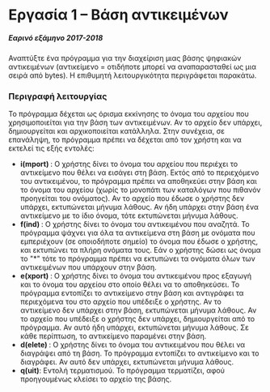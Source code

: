 # Εργασία 1 – Βάση αντικειμένων

##### Εαρινό εξάμηνο 2017-2018

Αναπτύξτε ένα πρόγραμμα για την διαχείριση μιας βάσης ψηφιακών αντικειμένων (αντικείμενο = οτιδήποτε μπορεί
να αναπαρασταθεί ως μια σειρά από bytes). Η επιθυμητή λειτουργικότητα περιγράφεται παρακάτω.

### Περιγραφή λειτουργίας

Το πρόγραμμα δέχεται ως όρισμα εκκίνησης το όνομα του αρχείου που χρησιμοποιείται για την βάση των
αντικειμένων. Αν το αρχείο δεν υπάρχει, δημιουργείται και αρχικοποιείται κατάλληλα. Στην συνέχεια, σε
επανάληψη, το πρόγραμμα πρέπει να δέχεται από τον χρήστη και να εκτελεί τις εξής εντολές:

- **i(mport) <name>​**: Ο χρήστης δίνει το όνομα του αρχείου που περιέχει το αντικείμενο που θέλει να εισάγει στη
βάση. Εκτός από το περιεχόμενο του αντικειμένου, το πρόγραμμα πρέπει να αποθηκεύει στην βάση και το
όνομα του αρχείου (χωρίς το μονοπάτι των καταλόγων που πιθανόν προηγείται του ονόματος). Αν το αρχείο
που έδωσε ο χρήστης δεν υπάρχει, εκτυπώνεται μήνυμα λάθους. Αν ήδη υπάρχει στην βάση ένα αντικείμενο με
το ίδιο όνομα, τότε εκτυπώνεται μήνυμα λάθους.
- **f(ind) <name>​**: Ο χρήστης δίνει το όνομα του αντικειμένου που αναζητά. Το πρόγραμμα ψάχνει για όλα τα
αντικείμενα στη βάση με ονόματα που εμπεριέχουν (σε οποιοδήποτε σημείο) το όνομα που έδωσε ο χρήστης,
και εκτυπώνει τα πλήρη ονόματα τους. Εάν ο χρήστης δώσει ως όνομα το "*" τότε το πρόγραμμα πρέπει να
εκτυπώνει τα ονόματα όλων των αντικειμένων που υπάρχουν στην βάση.
- **e(xport) <src> <dest>​**: Ο χρήστης δίνει το όνομα του αντικειμένου προς εξαγωγή και το όνομα του αρχείου
στο οποίο θέλει να το αποθηκεύσει. Το πρόγραμμα εντοπίζει το αντικείμενο στην βάση και αντιγράφει τα
περιεχόμενα του στο αρχείο που υπέδειξε ο χρήστης. Αν το αντικείμενο δεν υπάρχει στην βάση, εκτυπώνεται
μήνυμα λάθους. Αν το αρχείο που υπέδειξε ο χρήστης δεν υπάρχει, δημιουργείται από το πρόγραμμα. Αν αυτό
ήδη υπάρχει, εκτυπώνεται μήνυμα λάθους. Σε κάθε περίπτωση, το αντικείμενο παραμένει στην βάση.
- **d(elete) <name>​**: Ο χρήστης δίνει το όνομα του αντικειμένου που θέλει να διαγράψει από τη βάση. Το
πρόγραμμα εντοπίζει το αντικείμενο και το διαγράφει. Αν αυτό δεν υπάρχει, εκτυπώνεται μήνυμα λάθους.
- **q(uit)​**: Εντολή τερματισμού. Το πρόγραμμα τερματίζει, αφού προηγουμένως κλείσει το αρχείο της βάσης.
